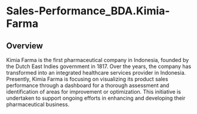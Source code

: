 # Sales-Performance_BDA.Kimia-Farma

## Overview
Kimia Farma is the first pharmaceutical company in Indonesia, founded by the Dutch East Indies government in 1817. Over the years, the company has transformed into an integrated healthcare services provider in Indonesia. Presently, Kimia Farma is focusing on visualizing its product sales performance through a dashboard for a thorough assessment and identification of areas for improvement or optimization. This initiative is undertaken to support ongoing efforts in enhancing and developing their pharmaceutical business.
